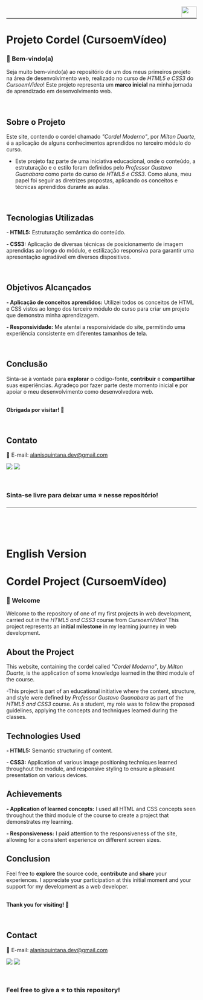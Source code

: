 ### [<img align="right" height="30" width="40" src="https://upload.wikimedia.org/wikipedia/en/thumb/a/ae/Flag_of_the_United_Kingdom.svg/1280px-Flag_of_the_United_Kingdom.svg.png" />](#english-version)

<br />

---

# Projeto Cordel (CursoemVídeo)

### 👋 Bem-vindo(a) 

Seja muito bem-vindo(a) ao repositório de um dos meus primeiros projeto na área de desenvolvimento web, realizado no curso de _HTML5 e CSS3_ do _CursoemVídeo_! Este projeto representa um **marco inicial** na minha jornada de aprendizado em desenvolvimento web.

<br />

## Sobre o Projeto

Este site, contendo o cordel chamado _"Cordel Moderno"_, por _Milton Duarte_, é a aplicação de alguns conhecimentos aprendidos no terceiro módulo do curso.

- Este projeto faz parte de uma iniciativa educacional, onde o conteúdo, a estruturação e o estilo foram definidos pelo _Professor Gustavo Guanabara_ como parte do curso de _HTML5 e CSS3_. Como aluna, meu papel foi seguir as diretrizes propostas, aplicando os conceitos e técnicas aprendidos durante as aulas.

</br>

## Tecnologias Utilizadas

**- HTML5:** Estruturação semântica do conteúdo.

**- CSS3:** Aplicação de diversas técnicas de posicionamento de imagem aprendidas ao longo do módulo, e estilização responsiva para garantir uma apresentação agradável em diversos dispositivos.

<br />


## Objetivos Alcançados

**- Aplicação de conceitos aprendidos:** Utilizei todos os conceitos de HTML e CSS vistos ao longo dos terceiro módulo do curso para criar um projeto que demonstra minha aprendizagem.

**- Responsividade:** Me atentei a responsividade do site, permitindo uma experiência consistente em diferentes tamanhos de tela.

<br />

## Conclusão

Sinta-se à vontade para **explorar** o código-fonte, **contribuir** e **compartilhar** suas experiências. Agradeço por fazer parte deste momento inicial e por apoiar o meu desenvolvimento como desenvolvedora web.
<br />
<br />

**Obrigada por visitar! 📌**

</br>

## Contato

📩 E-mail: alanisquintana.dev@gmail.com

<a href="https://www.linkedin.com/in/alanis-quintana" target="_blank"><img src="https://img.shields.io/badge/-LinkedIn-%230077B5?style=for-the-badge&logo=linkedin&logoColor=white" target="_blank"></a>
<a href="https://www.instagram.com/devalanisquintana/" target="_blank"><img src="https://img.shields.io/badge/-Instagram-%23E4405F?style=for-the-badge&logo=instagram&logoColor=white" target="_blank"></a>

</br>

### Sinta-se livre para deixar uma ⭐ nesse repositório!

---

<br />
<br />
<br />

# English Version

# Cordel Project (CursoemVídeo)

### 👋 Welcome

Welcome to the repository of one of my first projects in web development, carried out in the _HTML5 and CSS3_ course from _CursoemVídeo!_ This project represents an **initial milestone** in my learning journey in web development.

## About the Project

This website, containing the cordel called _"Cordel Moderno"_, by _Milton Duarte_, is the application of some knowledge learned in the third module of the course.

-This project is part of an educational initiative where the content, structure, and style were defined by _Professor Gustavo Guanabara_ as part of the _HTML5 and CSS3_ course. As a student, my role was to follow the proposed guidelines, applying the concepts and techniques learned during the classes.

## Technologies Used

**- HTML5:** Semantic structuring of content.

**- CSS3:** Application of various image positioning techniques learned throughout the module, and responsive styling to ensure a pleasant presentation on various devices.

## Achievements

**- Application of learned concepts:** I used all HTML and CSS concepts seen throughout the third module of the course to create a project that demonstrates my learning.

**- Responsiveness:** I paid attention to the responsiveness of the site, allowing for a consistent experience on different screen sizes.

## Conclusion

Feel free to **explore** the source code, **contribute** and **share** your experiences. I appreciate your participation at this initial moment and your support for my development as a web developer.
<br />
<br />

**Thank you for visiting! 📌**

</br>

## Contact

📩 E-mail: alanisquintana.dev@gmail.com

<a href="https://www.linkedin.com/in/alanis-quintana" target="_blank"><img src="https://img.shields.io/badge/-LinkedIn-%230077B5?style=for-the-badge&logo=linkedin&logoColor=white" target="_blank"></a>
<a href="https://www.instagram.com/devalanisquintana/" target="_blank"><img src="https://img.shields.io/badge/-Instagram-%23E4405F?style=for-the-badge&logo=instagram&logoColor=white" target="_blank"></a>

</br>

### Feel free to give a ⭐ to this repository!
